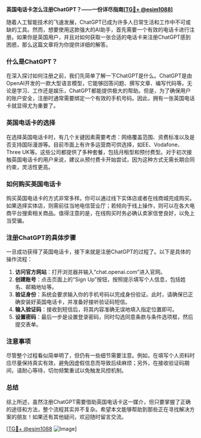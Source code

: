 **英国电话卡怎么注册ChatGPT？——一份详尽指南[[TG💪+ @esim1088](https://t.me/s/esim1088)]**

随着人工智能技术的飞速发展，ChatGPT已成为许多人日常生活和工作中不可或缺的工具。然而，想要使用这款强大的AI助手，首先需要一个有效的电话卡进行注册。如果你是英国用户，并且对如何获取一张合适的电话卡来注册ChatGPT感到困惑，那么这篇文章将为你提供详细的解答。

### 什么是ChatGPT？

在深入探讨如何注册之前，我们先简单了解一下ChatGPT是什么。ChatGPT是由OpenAI开发的一款大型语言模型，它能够回答问题、撰写文章、编写代码等。无论是学习、工作还是娱乐，ChatGPT都能提供极大的帮助。但是，为了确保用户的账户安全，注册时通常需要绑定一个有效的手机号码。因此，拥有一张英国电话卡就显得尤为重要了。

### 英国电话卡的选择

在选择英国电话卡时，有几个关键因素需要考虑：网络覆盖范围、资费标准以及是否支持国际漫游等。目前市面上有许多运营商可供选择，如EE、Vodafone、Three UK等。这些公司都提供了多种套餐，包括月租型和预付费型。对于初次接触英国电话卡的用户来说，建议从预付费卡开始尝试，因为这种方式无需长期合同约束，灵活性更高。

### 如何购买英国电话卡

购买英国电话卡的方式非常多样。你可以通过线下实体店或者在线商城完成购买。如果选择实体店，则需前往当地电信营业厅；若倾向于线上操作，则可以在各大电商平台搜索相关商品。值得注意的是，在线购买时务必确认卖家信誉良好，以免上当受骗。

### 注册ChatGPT的具体步骤

一旦成功获得了英国电话卡，接下来就是注册ChatGPT的过程了。以下是具体的操作流程：

1. **访问官方网站**：打开浏览器并输入“chat.openai.com”进入官网。
2. **创建账号**：点击页面上的“Sign Up”按钮，按照提示填写个人信息，包括姓名、邮箱地址等。
3. **验证身份**：系统会要求输入你的手机号码以完成身份验证。此时，请确保已正确安装好英国电话卡，并准备好接听验证码短信。
4. **输入验证码**：接收到短信后，将其内容准确无误地填入指定位置即可。
5. **设置密码**：最后一步是设置登录密码，同时勾选同意条款与条件选项框，然后提交表单。

### 注意事项

尽管整个过程看似简单明了，但仍有一些细节需要注意。例如，在填写个人资料时应尽量保持真实有效，避免因虚假信息而导致后续麻烦；另外，在接收验证码期间，请耐心等待，切勿频繁重试以免触发风控机制。

### 总结

综上所述，虽然注册ChatGPT需要借助英国电话卡这一媒介，但只要掌握了正确的途径和方法，整个流程其实并不复杂。希望本文能够帮助到那些正在寻找解决方案的朋友！如果还有其他疑问，欢迎随时留言交流。

[[TG💪+ @esim1088](https://t.me/s/esim1088) ![Image](https://i.postimg.cc/4NQfJmqS/Snipaste-2025-05-13-00-14-12.png)]
